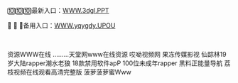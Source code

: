 <p>
	🔟🔟🔟最新入口：<a href="http://www.baidu.com/link?url=6MA2SWnO3Raqke39an_0PUxosM6ZrUGzi1BN9tNnlPW&wd">WWW.3dgl.PPT</a> 
	<p>
		🦙
🦙
🦙备用入口：<a href="http://www.baidu.com/link?url=6MA2SWnO3Raqke39an_0PUxosM6ZrUGzi1BN9tNnlPW&wd">WWW.yqygdy.UPOU</a> 
	</p>
	<p>
		<br />
	</p>
	<p>
		资源WWW在线
.........天堂网www在线资源
哎呦视频网
果冻传媒影视
仙踪林19岁大陆rapper潮水老狼
18款禁用软件apP
100位未成年rapper
黑料正能量导航
荔枝视频在线观看高清完整版
菠萝菠萝蜜Www
	</p>
